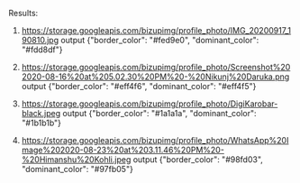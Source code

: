 Results:

1. https://storage.googleapis.com/bizupimg/profile_photo/IMG_20200917_190810.jpg
   output
   {"border_color": "#fed9e0", "dominant_color": "#fdd8df"}

2. https://storage.googleapis.com/bizupimg/profile_photo/Screenshot%202020-08-16%20at%205.02.30%20PM%20-%20Nikunj%20Daruka.png
   output
   {"border_color": "#eff4f6", "dominant_color": "#eff4f5"}

3. https://storage.googleapis.com/bizupimg/profile_photo/DigiKarobar-black.jpeg
   output
   {"border_color": "#1a1a1a", "dominant_color": "#1b1b1b"}

4. https://storage.googleapis.com/bizupimg/profile_photo/WhatsApp%20Image%202020-08-23%20at%203.11.46%20PM%20-%20Himanshu%20Kohli.jpeg
   output
   {"border_color": "#98fd03", "dominant_color": "#97fb05"}
